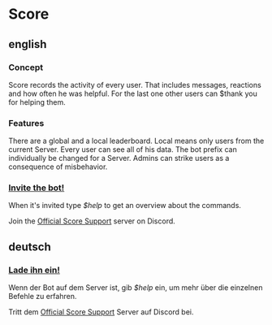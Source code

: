 # Score

## english

### Concept
Score records the activity of every user. That includes messages, reactions and how often he was helpful. For the last one other users can $thank you for helping them.

### Features
There are a global and a local leaderboard. Local means only users from the current Server.
Every user can see all of his data.
The bot prefix can individually be changed for a Server.
Admins can strike users as a consequence of misbehavior.

### [Invite the bot!](https://discordapp.com/oauth2/authorize?client_id=342017752434999306&scope=bot&permissions=27712)
When it's invited type *$help* to get an overview about the commands.

Join the [Official Score Support](https://discord.gg/z3X3uN4) server on Discord.

## deutsch

### [Lade ihn ein!](https://discordapp.com/oauth2/authorize?client_id=342017752434999306&scope=bot&permissions=27712)
Wenn der Bot auf dem Server ist, gib *$help* ein, um mehr über die einzelnen Befehle zu erfahren.

Tritt dem [Official Score Support](https://discord.gg/z3X3uN4) Server auf Discord bei.
